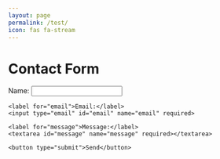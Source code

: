 ```yaml
---
layout: page
permalink: /test/
icon: fas fa-stream
---
```


# Contact Form

<form id="contact-form" method="POST">
    <label for="name">Name:</label>
    <input type="text" id="name" name="name" required>

    <label for="email">Email:</label>
    <input type="email" id="email" name="email" required>

    <label for="message">Message:</label>
    <textarea id="message" name="message" required></textarea>

    <button type="submit">Send</button>
</form>

<p id="response"></p>

<script>
document.getElementById('contact-form').addEventListener('submit', async function(event) {
    event.preventDefault();

    let formData = new FormData(this);
    let jsonData = {};
    formData.forEach((value, key) => jsonData[key] = value);

    let response = await fetch('https://api.github.com/repos/cyberbouncerz/contact-form-submit/dispatches', {
        method: 'POST',
        headers: {
            'Authorization': 'Bearer YOUR_GITHUB_PAT',  // Replace this with your stored GitHub Token
            'Accept': 'application/vnd.github.v3+json',
            'Content-Type': 'application/json'
        },
        body: JSON.stringify({
            event_type: "contact-form-submission",
            client_payload: jsonData
        })
    });

    if (response.ok) {
        document.getElementById('response').innerText = "Message sent! You'll receive a confirmation email.";
    } else {
        let errorText = await response.text();
        document.getElementById('response').innerText = "Error sending message: " + errorText;
    }
});
</script>

